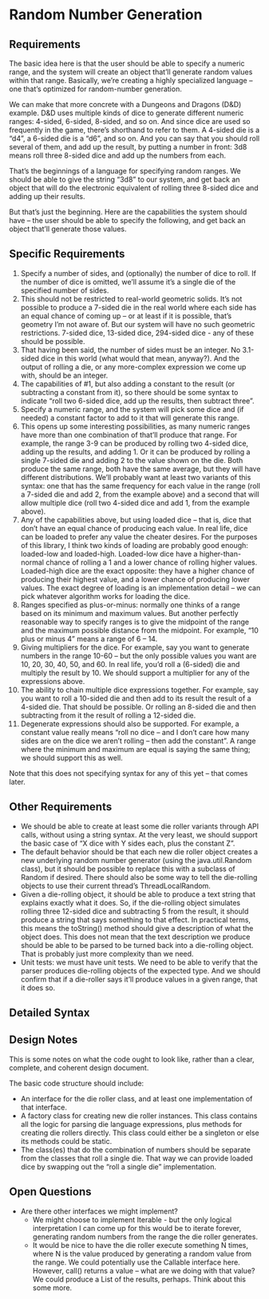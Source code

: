 # Random Number Generation

## Requirements

The basic idea here is that the user should be able to specify a numeric range, and the system will create an object that’ll generate random values within that range. Basically, we’re creating a highly specialized language – one that’s optimized for random-number generation.

We can make that more concrete with a Dungeons and Dragons (D&D) example. D&D uses multiple kinds of dice to generate different numeric ranges: 4-sided, 6-sided, 8-sided, and so on. And since dice are used so frequently in the game, there’s shorthand to refer to them. A 4-sided die is a “d4”, a 6-sided die is a “d6”, and so on. And you can say that you should roll several of them, and add up the result, by putting a number in front: 3d8 means roll three 8-sided dice and add up the numbers from each.

That’s the beginnings of a language for specifying random ranges. We should be able to give the string “3d8” to our system, and get back an object that will do the electronic equivalent of rolling three 8-sided dice and adding up their results.

But that’s just the beginning. Here are the capabilities the system should have – the user should be able to specify the following, and get back an object that’ll generate those values.

## Specific Requirements

1. Specify a number of sides, and (optionally) the number of dice to roll. If the number of dice is omitted, we’ll assume it’s a single die of the specified number of sides.
  1. This should not be restricted to real-world geometric solids. It’s not possible to produce a 7-sided die in the real world where each side has an equal chance of coming up – or at least if it is possible, that’s geometry I’m not aware of. But our system will have no such geometric restrictions. 7-sided dice, 13-sided dice, 294-sided dice - any of these should be possible.
  1. That having been said, the number of sides must be an integer. No 3.1-sided dice in this world (what would that mean, anyway?). And the output of rolling a die, or any more-complex expression we come up with, should be an integer.
1. The capabilities of #1, but also adding a constant to the result (or subtracting a constant from it), so there should be some syntax to indicate “roll two 6-sided dice, add up the results, then subtract three”.
1. Specify a numeric range, and the system will pick some dice and (if needed) a constant factor to add to it that will generate this range.
  1. This opens up some interesting possibilities, as many numeric ranges have more than one combination of that’ll produce that range. For example, the range 3-9 can be produced by rolling two 4-sided dice, adding up the results, and adding 1. Or it can be produced by rolling a single 7-sided die and adding 2 to the value shown on the die. Both produce the same range, both have the same average, but they will have different distributions. 
  We’ll probably want at least two variants of this syntax: one that has the same frequency for each value in the range (roll a 7-sided die and add 2, from the example above) and a second that will allow multiple dice (roll two 4-sided dice and add 1, from the example above).
1. Any of the capabilities above, but using loaded dice – that is, dice that don’t have an equal chance of producing each value. In real life, dice can be loaded to prefer any value the cheater desires. For the purposes of this library, I think two kinds of loading are probably good enough: loaded-low and loaded-high. Loaded-low dice have a higher-than-normal chance of rolling a 1 and a lower chance of rolling higher values. Loaded-high dice are the exact opposite: they have a higher chance of producing their highest value, and a lower chance of producing lower values.
The exact degree of loading is an implementation detail – we can pick whatever algorithm works for loading the dice.
1. Ranges specified as plus-or-minus: normally one thinks of a range based on its minimum and maximum values. But another perfectly reasonable way to specify ranges is to give the midpoint of the range and the maximum possible distance from the midpoint. For example, “10 plus or minus 4” means a range of 6 – 14.
1. Giving multipliers for the dice. For example, say you want to generate numbers in the range 10-60 – but the only possible values you want are 10, 20, 30, 40, 50, and 60. In real life, you’d roll a (6-sided) die and multiply the result by 10. We should support a multiplier for any of the expressions above.
1. The ability to chain multiple dice expressions together. For example, say you want to roll a 10-sided die and then add to its result the result of a 4-sided die. That should be possible. Or rolling an 8-sided die and then subtracting from it the result of rolling a 12-sided die.
1. Degenerate expressions should also be supported. For example, a constant value really means “roll no dice – and I don’t care how many sides are on the dice we aren’t rolling – then add the constant”. A range where the minimum and maximum are equal is saying the same thing; we should support this as well.

Note that this does not specifying syntax for any of this yet – that comes later.

## Other Requirements

- We should be able to create at least some die roller variants through API calls, without using a string syntax. At the very least, we should support the basic case of “X dice with Y sides each, plus the constant Z”.
- The default behavior should be that each new die roller object creates a new underlying random number generator (using the java.util.Random class), but it should be possible to replace this with a subclass of Random if desired. There should also be some way to tell the die-rolling objects to use their current thread’s ThreadLocalRandom.
- Given a die-rolling object, it should be able to produce a text string that explains exactly what it does. So, if the die-rolling object simulates rolling three 12-sided dice and subtracting 5 from the result, it should produce a string that says something to that effect. In practical terms, this means the toString() method should give a description of what the object does.
This does not mean that the text description we produce should be able to be parsed to be turned back into a die-rolling object. That is probably just more complexity than we need.
- Unit tests: we must have unit tests. We need to be able to verify that the parser produces die-rolling objects of the expected type. And we should confirm that if a die-roller says it’ll produce values in a given range, that it does so.

## Detailed Syntax


## Design Notes

This is some notes on what the code ought to look like, rather than a clear, complete,
and coherent design document.

The basic code structure should include:
- An interface for the die roller class, and at least one implementation of that interface.
- A factory class for creating new die roller instances. This class contains all the logic for parsing die language expressions, plus methods for creating die rollers directly. This class could either be a singleton or else its methods could be static.
- The class(es) that do the combination of numbers should be separate from the classes that roll a single die. That way we can provide loaded dice by swapping out the “roll a single die” implementation.

## Open Questions
- Are there other interfaces we might implement? 
  - We might choose to implement Iterable<Integer> - but the only logical interpretation I can come up for this would be to iterate forever, generating random numbers from the range the die roller generates.
  - It would be nice to have the die roller execute something N times, where N is the value produced by generating a random value from the range. We could potentially use the Callable interface here. However, call() returns a value – what are we doing with that value? We could produce a List of the results, perhaps. Think about this some more.


